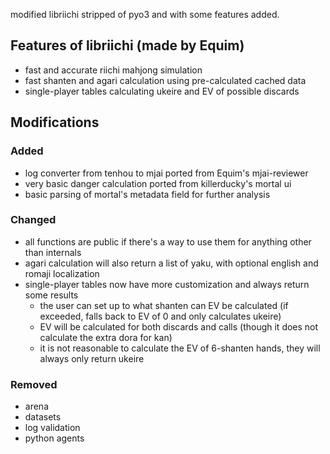 modified libriichi stripped of pyo3 and with some features added.

## Features of libriichi (made by Equim)
- fast and accurate riichi mahjong simulation
- fast shanten and agari calculation using pre-calculated cached data
- single-player tables calculating ukeire and EV of possible discards

## Modifications

### Added
- log converter from tenhou to mjai ported from Equim's mjai-reviewer
- very basic danger calculation ported from killerducky's mortal ui
- basic parsing of mortal's metadata field for further analysis

### Changed
- all functions are public if there's a way to use them for anything other than internals
- agari calculation will also return a list of yaku, with optional english and romaji localization
- single-player tables now have more customization and always return some results
  - the user can set up to what shanten can EV be calculated (if exceeded, falls back to EV of 0 and only calculates ukeire)
  - EV will be calculated for both discards and calls (though it does not calculate the extra dora for kan)
  - it is not reasonable to calculate the EV of 6-shanten hands, they will always only return ukeire

### Removed
- arena
- datasets
- log validation
- python agents


